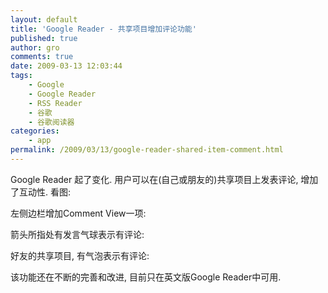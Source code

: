 ```yaml
---
layout: default
title: 'Google Reader - 共享项目增加评论功能'
published: true
author: gro
comments: true
date: 2009-03-13 12:03:44
tags:
    - Google
    - Google Reader
    - RSS Reader
    - 谷歌
    - 谷歌阅读器
categories:
    - app
permalink: /2009/03/13/google-reader-shared-item-comment.html
---
```

Google Reader 起了变化. 用户可以在(自己或朋友的)共享项目上发表评论, 增加了互动性. 看图:

左侧边栏增加Comment View一项:

 

箭头所指处有发言气球表示有评论:

 

好友的共享项目, 有气泡表示有评论:



该功能还在不断的完善和改进, 目前只在英文版Google Reader中可用.